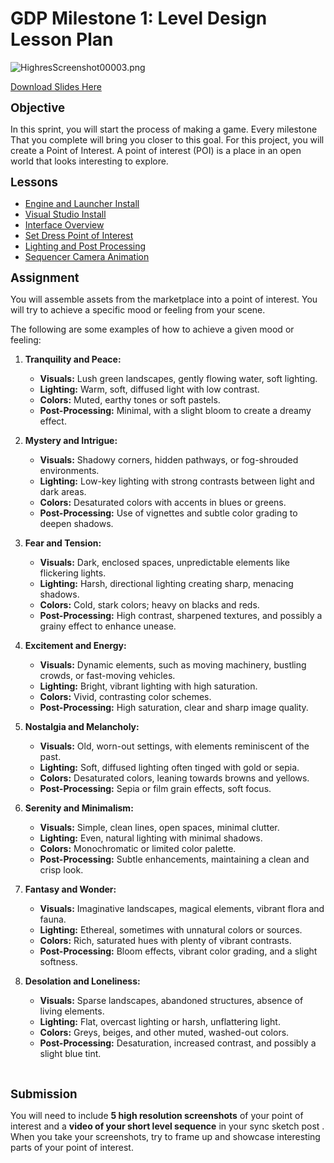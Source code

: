 # GDP Milestone 1: Level Design Lesson Plan

<p><img src="https://vertexschool.instructure.com/courses/462/files/27786/preview?verifier=01pFl1333tDEp098o8kvcIWcqTYtsoefoMzlyWD1" alt="HighresScreenshot00003.png" data-api-endpoint="https://vertexschool.instructure.com/api/v1/courses/462/files/27786" data-api-returntype="File"></p>
<p><a class="inline_disabled" href="https://docs.google.com/presentation/d/1Ct021AUO3HvOqIpfyGAj35gy46FpyxlO08x2pa-LYP8/edit?usp=sharing" target="_blank">Download Slides Here</a></p>
<p><span style="font-size: 14pt;"><strong>Objective</strong></span></p>
<p>In this sprint, you will start the process of making a game. Every milestone That you complete will bring you closer to this goal. For this project, you will create a Point of Interest. A point of interest (POI) is a place in an open world that looks interesting to explore.&nbsp;</p>
<p><span style="font-size: 14pt;"><strong>Lessons</strong></span></p>
<ul>
<li><a class="ig-title title item_link" title="Engine and Launcher Install" href="https://vertexschool.instructure.com/courses/462/modules/items/24101">Engine and Launcher Install</a></li>
<li><span><a class="ig-title title item_link" title="Visual Studio Install" href="https://vertexschool.instructure.com/courses/462/modules/items/24102">Visual Studio Install</a></span></li>
<li><span><a class="ig-title title item_link" title="Interface Overview" href="https://vertexschool.instructure.com/courses/462/modules/items/24103">Interface Overview</a></span></li>
<li><span><a class="ig-title title item_link" title="Set Dress Point of Interest" href="https://vertexschool.instructure.com/courses/462/modules/items/24104">Set Dress Point of Interest</a></span></li>
<li><span><a class="ig-title title item_link" title="Lighting and Post Processing" href="https://vertexschool.instructure.com/courses/462/modules/items/24105">Lighting and Post Processing</a></span></li>
<li><span><a class="ig-title title item_link" title="Sequencer Camera Animation" href="https://vertexschool.instructure.com/courses/462/modules/items/24106">Sequencer Camera Animation</a></span></li>
</ul>
<p><span style="font-size: 14pt;"><strong>Assignment</strong></span></p>
<p>You will assemble assets from the marketplace into a point of interest. You will try to achieve a specific mood or feeling from your scene.</p>
<p>The following are some examples of how to achieve a given mood or feeling:</p>
<ol>
<li>
<p><strong>Tranquility and Peace:</strong></p>
<ul>
<li><strong>Visuals:</strong> Lush green landscapes, gently flowing water, soft lighting.</li>
<li><strong>Lighting:</strong> Warm, soft, diffused light with low contrast.</li>
<li><strong>Colors:</strong> Muted, earthy tones or soft pastels.</li>
<li><strong>Post-Processing:</strong> Minimal, with a slight bloom to create a dreamy effect.</li>
</ul>
</li>
<li>
<p><strong>Mystery and Intrigue:</strong></p>
<ul>
<li><strong>Visuals:</strong> Shadowy corners, hidden pathways, or fog-shrouded environments.</li>
<li><strong>Lighting:</strong> Low-key lighting with strong contrasts between light and dark areas.</li>
<li><strong>Colors:</strong> Desaturated colors with accents in blues or greens.</li>
<li><strong>Post-Processing:</strong> Use of vignettes and subtle color grading to deepen shadows.</li>
</ul>
</li>
<li>
<p><strong>Fear and Tension:</strong></p>
<ul>
<li><strong>Visuals:</strong> Dark, enclosed spaces, unpredictable elements like flickering lights.</li>
<li><strong>Lighting:</strong> Harsh, directional lighting creating sharp, menacing shadows.</li>
<li><strong>Colors:</strong> Cold, stark colors; heavy on blacks and reds.</li>
<li><strong>Post-Processing:</strong> High contrast, sharpened textures, and possibly a grainy effect to enhance unease.</li>
</ul>
</li>
<li>
<p><strong>Excitement and Energy:</strong></p>
<ul>
<li><strong>Visuals:</strong> Dynamic elements, such as moving machinery, bustling crowds, or fast-moving vehicles.</li>
<li><strong>Lighting:</strong> Bright, vibrant lighting with high saturation.</li>
<li><strong>Colors:</strong> Vivid, contrasting color schemes.</li>
<li><strong>Post-Processing:</strong> High saturation, clear and sharp image quality.</li>
</ul>
</li>
<li>
<p><strong>Nostalgia and Melancholy:</strong></p>
<ul>
<li><strong>Visuals:</strong> Old, worn-out settings, with elements reminiscent of the past.</li>
<li><strong>Lighting:</strong> Soft, diffused lighting often tinged with gold or sepia.</li>
<li><strong>Colors:</strong> Desaturated colors, leaning towards browns and yellows.</li>
<li><strong>Post-Processing:</strong> Sepia or film grain effects, soft focus.</li>
</ul>
</li>
<li>
<p><strong>Serenity and Minimalism:</strong></p>
<ul>
<li><strong>Visuals:</strong> Simple, clean lines, open spaces, minimal clutter.</li>
<li><strong>Lighting:</strong> Even, natural lighting with minimal shadows.</li>
<li><strong>Colors:</strong> Monochromatic or limited color palette.</li>
<li><strong>Post-Processing:</strong> Subtle enhancements, maintaining a clean and crisp look.</li>
</ul>
</li>
<li>
<p><strong>Fantasy and Wonder:</strong></p>
<ul>
<li><strong>Visuals:</strong> Imaginative landscapes, magical elements, vibrant flora and fauna.</li>
<li><strong>Lighting:</strong> Ethereal, sometimes with unnatural colors or sources.</li>
<li><strong>Colors:</strong> Rich, saturated hues with plenty of vibrant contrasts.</li>
<li><strong>Post-Processing:</strong> Bloom effects, vibrant color grading, and a slight softness.</li>
</ul>
</li>
<li>
<p><strong>Desolation and Loneliness:</strong></p>
<ul>
<li><strong>Visuals:</strong> Sparse landscapes, abandoned structures, absence of living elements.</li>
<li><strong>Lighting:</strong> Flat, overcast lighting or harsh, unflattering light.</li>
<li><strong>Colors:</strong> Greys, beiges, and other muted, washed-out colors.</li>
<li><strong>Post-Processing:</strong> Desaturation, increased contrast, and possibly a slight blue tint.</li>
</ul>
</li>
</ol>
<p>&nbsp;</p>
<p><strong><span style="font-size: 14pt;">Submission</span></strong></p>
<p>You will need to include <strong>5 high resolution screenshots</strong> of your point of interest and a <strong>video of your short level sequence</strong> in your sync sketch post . When you take your screenshots, try to frame up and showcase interesting parts of your point of interest.</p>